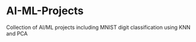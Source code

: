 # AI-ML-Projects
Collection of AI/ML projects including MNIST digit classification using KNN and PCA
